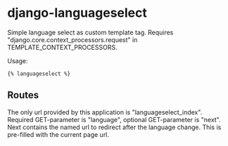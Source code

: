 # django-languageselect

Simple language select as custom template tag.
Requires "django.core.context_processors.request" in TEMPLATE_CONTEXT_PROCESSORS.

Usage:
```django
{% languageselect %}
```

## Routes

The only url provided by this application is "languageselect_index".
Required GET-parameter is "language", optional GET-parameter is "next".
Next contains the named url to redirect after the language change. This
is pre-filled with the current page url.
